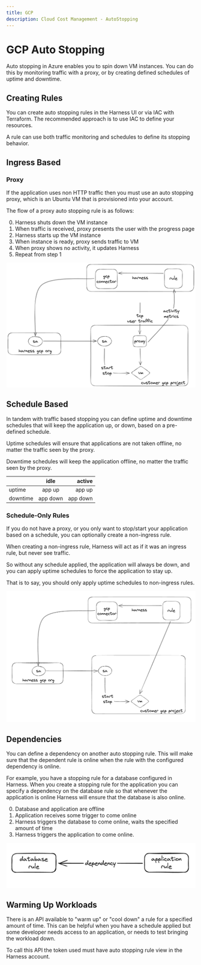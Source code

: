 ```yaml
---
title: GCP
description: Cloud Cost Management - AutoStopping 
---
```


# GCP Auto Stopping

Auto stopping in Azure enables you to spin down VM instances. You can do this  by monitoring traffic with a proxy, or by creating defined schedules of uptime and downtime.

## Creating Rules

You can create auto stopping rules in the Harness UI or via IAC with Terraform. The recommended approach is to use IAC to define your resources.

A rule can use both traffic monitoring and schedules to define its stopping behavior.

## Ingress Based

### Proxy

If the application uses non HTTP traffic then you must use an auto stopping proxy, which is an Ubuntu VM that is provisioned into your account.

The flow of a proxy auto stopping rule is as follows:

0. Harness shuts down the VM instance
1. When traffic is received, proxy presents the user with the progress page
2. Harness starts up the VM instance
3. When instance is ready, proxy sends traffic to VM
4. When proxy shows no activity, it updates Harness
5. Repeat from step 1

![](../../static/gcp_proxy.png)

## Schedule Based

In tandem with traffic based stopping you can define uptime and downtime schedules that will keep the application up, or down, based on a pre-defined schedule.

Uptime schedules will ensure that applications are not taken offline, no matter the traffic seen by the proxy.

Downtime schedules will keep the application offline, no matter the traffic seen by the proxy.

|          |     idle    |    active  |
|----------|:-----------:|-----------:|
| uptime   |  app up    |  app up   |
| downtime |  app down  |  app down |

### Schedule-Only Rules

If you do not have a proxy, or you only want to stop/start your application based on a schedule, you can optionally create a non-ingress rule.

When creating a non-ingress rule, Harness will act as if it was an ingress rule, but never see traffic.

So without any schedule applied, the application will always be down, and you can apply uptime schedules to force the application to stay up.

That is to say, you should only apply uptime schedules to non-ingress rules.

![](../../static/gcp_schedule.png)

## Dependencies

You can define a dependency on another auto stopping rule. This will make sure that the dependent rule is online when the rule with the configured dependency is online.

For example, you have a stopping rule for a database configured in Harness. When you create a stopping rule for the application you can specify a dependency on the database rule so that whenever the application is online Harness will ensure that the database is also online.

0. Database and application are offline
1. Application receives some trigger to come online
2. Harness triggers the database to come online, waits the specified amount of time
3. Harness triggers the application to come online.

![](../../static/dependency.png)

## Warming Up Workloads

There is an API available to "warm up" or "cool down" a rule for a specified amount of time. This can be helpful when you have a schedule applied but some developer needs access to an application, or needs to test bringing the workload down.

To call this API the token used must have auto stopping rule view in the Harness account.
